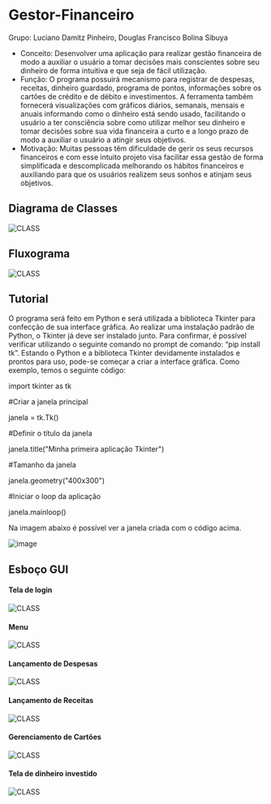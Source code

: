 # Gestor-Financeiro
Grupo: Luciano Damitz Pinheiro, Douglas Francisco Bolina Sibuya
 - Conceito: Desenvolver uma aplicação para realizar gestão financeira de modo a auxiliar o usuário a tomar decisões mais conscientes sobre seu dinheiro de forma intuitiva e que seja de fácil utilização. 
 - Função: O programa possuirá mecanismo para registrar de despesas, receitas, dinheiro guardado, programa de pontos, informações sobre os cartões de crédito e de débito e investimentos. A ferramenta também fornecerá visualizações com gráficos diários, semanais, mensais e anuais informando como o dinheiro está sendo usado, facilitando o usuário a ter consciência sobre como utilizar melhor seu dinheiro e tomar decisões sobre sua vida financeira a curto e a longo prazo de  modo a auxiliar o usuário a atingir seus objetivos. 
 - Motivação: Muitas pessoas têm dificuldade de gerir os seus recursos financeiros e com esse intuito projeto visa facilitar essa gestão de forma simplificada e descomplicada melhorando os hábitos financeiros e auxiliando para que os usuários realizem seus sonhos e atinjam seus objetivos.


## Diagrama de Classes
![CLASS](.Imagens/Diagrama_de_Classe_e_Relacionamento.png)

## Fluxograma
![CLASS](.Imagens/Fluxograma.drawio.png)

## Tutorial
O programa será feito em Python e será utilizada a biblioteca Tkinter para confecção de sua interface gráfica. Ao realizar uma instalação padrão de Python, o Tkinter já deve ser instalado junto. Para confirmar, é possível verificar utilizando o seguinte comando no prompt de comando: “pip install tk”. Estando o Python e a biblioteca Tkinter devidamente instalados e prontos para uso, pode-se começar a criar a interface gráfica. Como exemplo, temos o seguinte código:

import tkinter as tk

#Criar a janela principal

janela = tk.Tk() 


#Definir o título da janela

janela.title("Minha primeira aplicação Tkinter")


#Tamanho da janela

janela.geometry("400x300")

#Iniciar o loop da aplicação

janela.mainloop()


Na imagem abaixo é possível ver a janela criada com o código acima.

![image](https://github.com/user-attachments/assets/2cc58a60-19d3-46a4-ad6a-3e980d063aa5)


## Esboço GUI

#### Tela de login
![CLASS](.Imagens/Tela_Login.png)

#### Menu
![CLASS](.Imagens/Menu.png)

#### Lançamento de Despesas
![CLASS](.Imagens/Lancar_despesa.png)

#### Lançamento de Receitas
![CLASS](.Imagens/Lancar_receitas.png)

#### Gerenciamento de Cartões
![CLASS](.Imagens/Gerenciar_cartões.png)

#### Tela de dinheiro investido
![CLASS](.Imagens/Dinheiro_Investido.png)


